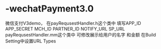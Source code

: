 # -wechatPayment3.0
微信支付V3demo，
在payRequsestHandler.h这个类中 填写APP_ID APP_SECRET MCH_ID PARTNER_ID NOTIFY_URL SP_URL
payRequsestHandler.mm这个类中 可修改展示给用户的名字 和金额
在Build Setting中设置URL Types
